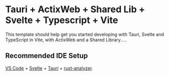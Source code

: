 # Tauri + ActixWeb + Shared Lib + Svelte + Typescript + Vite

This template should help get you started developing with Tauri, Svelte and TypeScript in Vite,
with ActixWeb and a Shared Library.....

## Recommended IDE Setup

[VS Code](https://code.visualstudio.com/) + [Svelte](https://marketplace.visualstudio.com/items?itemName=svelte.svelte-vscode) + [Tauri](https://marketplace.visualstudio.com/items?itemName=tauri-apps.tauri-vscode) + [rust-analyzer](https://marketplace.visualstudio.com/items?itemName=rust-lang.rust-analyzer).

